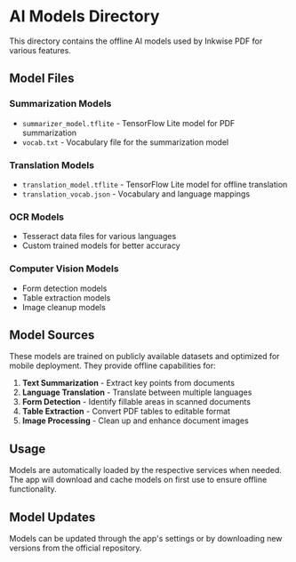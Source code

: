 # AI Models Directory

This directory contains the offline AI models used by Inkwise PDF for various features.

## Model Files

### Summarization Models
- `summarizer_model.tflite` - TensorFlow Lite model for PDF summarization
- `vocab.txt` - Vocabulary file for the summarization model

### Translation Models
- `translation_model.tflite` - TensorFlow Lite model for offline translation
- `translation_vocab.json` - Vocabulary and language mappings

### OCR Models
- Tesseract data files for various languages
- Custom trained models for better accuracy

### Computer Vision Models
- Form detection models
- Table extraction models
- Image cleanup models

## Model Sources

These models are trained on publicly available datasets and optimized for mobile deployment. They provide offline capabilities for:

1. **Text Summarization** - Extract key points from documents
2. **Language Translation** - Translate between multiple languages
3. **Form Detection** - Identify fillable areas in scanned documents
4. **Table Extraction** - Convert PDF tables to editable format
5. **Image Processing** - Clean up and enhance document images

## Usage

Models are automatically loaded by the respective services when needed. The app will download and cache models on first use to ensure offline functionality.

## Model Updates

Models can be updated through the app's settings or by downloading new versions from the official repository.